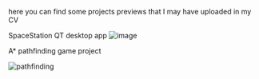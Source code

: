 here you can find some projects previews that I may have uploaded in my CV 


SpaceStation QT desktop app
![image](https://github.com/user-attachments/assets/ff00edd7-8835-42b9-85e9-e6c7cc480b4b)




A* pathfinding game project

![pathfinding](https://github.com/user-attachments/assets/33f1d433-6d5e-4b53-9f6c-eca92922b363)




